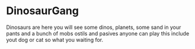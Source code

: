 # DinosaurGang


Dinosaurs are here you will see some dinos, planets, some sand in your pants and a bunch of mobs ostils and pasives anyone can play this include yout dog or cat so what you waiting for.
